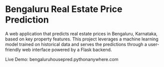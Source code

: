 # Bengaluru Real Estate Price Prediction
A web application that predicts real estate prices in Bengaluru, Karnataka, based on key property features. This project leverages a machine learning model trained on historical data and serves the predictions through a user-friendly web interface powered by a Flask backend.

Live Demo: bengaluruhousepred.pythonanywhere.com
